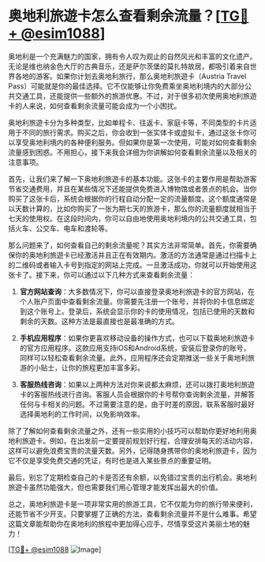 # 奥地利旅遊卡怎么查看剩余流量？[[TG💪+ @esim1088](https://t.me/s/esim1088)]

奥地利是一个充满魅力的国家，拥有令人叹为观止的自然风光和丰富的文化遗产。无论是维也纳金色大厅的古典音乐，还是萨尔茨堡的莫扎特故居，都吸引着来自世界各地的游客。如果你计划去奥地利旅行，那么奥地利旅遊卡（Austria Travel Pass）可能就是你的最佳选择。它不仅能够让你免费乘坐奥地利境内的大部分公共交通工具，还能提供一些额外的旅游优惠。不过，对于很多初次使用奥地利旅遊卡的人来说，如何查看剩余流量可能会成为一个小困扰。

奥地利旅遊卡分为多种类型，比如单程卡、往返卡、家庭卡等，不同类型的卡片适用于不同的旅行需求。购买之后，你会收到一张实体卡或虚拟卡，通过这张卡你可以享受奥地利境内的各种便利服务。但如果你是第一次使用，可能对如何查看剩余流量感到困惑。不用担心，接下来我会详细为你讲解如何查看剩余流量以及相关的注意事项。

首先，让我们来了解一下奥地利旅遊卡的基本功能。这张卡的主要作用是帮助游客节省交通费用，并且在某些情况下还能提供免费进入博物馆或者景点的机会。当你购买了这张卡后，系统会根据你的行程自动分配一定的流量额度。这个额度通常是以天数计算的，比如你购买了一张为期七天的旅游卡，那么你的流量额度就相当于七天的使用权。在这段时间内，你可以自由地使用奥地利境内的公共交通工具，包括火车、公交车、电车和渡轮等。

那么问题来了，如何查看自己的剩余流量呢？其实方法非常简单。首先，你需要确保你的奥地利旅遊卡已经激活并且正在有效期内。激活的方法通常是通过扫描卡上的二维码或者输入卡号到指定的网站上完成。一旦激活成功，你就可以开始使用这张卡了。接下来，你可以通过以下几种方式来查看剩余流量：

1. **官方网站查询**：大多数情况下，你可以直接登录奥地利旅遊卡的官方网站，在个人账户页面中查看剩余流量。你需要先注册一个账号，并将你的卡信息绑定到这个账号上。登录后，系统会显示你的卡的使用情况，包括已使用的天数和剩余的天数。这种方法是最直接也是最准确的方式。

2. **手机应用程序**：如果你更喜欢移动设备的操作方式，也可以下载奥地利旅遊卡的官方应用程序。这款应用支持iOS和Android系统，安装后登录你的账号，同样可以轻松查看剩余流量。此外，应用程序还会定期推送一些关于奥地利旅游的小贴士，让你的旅程更加丰富多彩。

3. **客服热线咨询**：如果以上两种方法对你来说都太麻烦，还可以拨打奥地利旅遊卡的客服热线进行咨询。客服人员会根据你的卡号帮你查询剩余流量，并解答任何与卡相关的问题。不过需要注意的是，由于时差的原因，联系客服时最好选择奥地利的工作时间，以免影响效率。

除了了解如何查看剩余流量之外，还有一些实用的小技巧可以帮助你更好地利用奥地利旅遊卡。例如，在出发前一定要提前规划好行程，合理安排每天的活动内容，这样可以避免浪费宝贵的流量天数。另外，记得随身携带你的奥地利旅遊卡，因为它不仅是享受免费交通的凭证，有时也是进入某些景点的重要证明。

最后，别忘了定期检查自己的卡是否还有余额，以免错过宝贵的出行机会。奥地利旅遊卡虽然功能强大，但也需要我们用心管理才能发挥出最大的价值。

总之，奥地利旅遊卡是一项非常实用的旅游工具，它不仅能为你的旅行带来便利，还能节省不少开支。只要掌握了正确的方法，查看剩余流量并不是什么难事。希望这篇文章能帮助你在奥地利的旅程中更加得心应手，尽情享受这片美丽土地的魅力！

[[TG💪+ @esim1088](https://t.me/s/esim1088) ![Image](https://i.postimg.cc/4NQfJmqS/Snipaste-2025-05-13-00-14-12.png)]